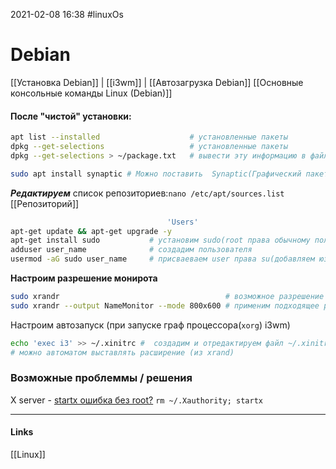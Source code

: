 2021-02-08 16:38
#linuxOs
# Debian
[[Установка Debian]] | [[i3wm]] | [[Автозагрузка Debian]]
[[Основные консольные команды Linux (Debian)]]
#### После "чистой" установки:
```bash
apt list --installed					# установленные пакеты
dpkg --get-selections 					# установленные пакеты
dpkg --get-selections > ~/package.txt   # вывести эту информацию в файл

sudo apt install synaptic # Можно поставить  Synaptic(Графический пакетный менеджер)
```
 ***Редактируем*** список репозиториев:`nano /etc/apt/sources.list` [[Репозиторий]]
 ```bash
 									'Users'
 apt-get update && apt-get upgrade -y
 apt-get install sudo 			# установим sudo(root права обычному пользователю)
 adduser user_name				# создадим пользователя
 usermod -aG sudo user_name  	# присваеваем user права su(добавляем юзера в группу sudo)
 ```
 **Настроим разрешение монирота**
```bash
sudo xrandr										# возможное разрешение 
sudo xrandr --output NameMonitor --mode 800x600 # применим подходящее разрешение 									
```
Настроим автозапуск (при запуске граф процессора(`xorg`) i3wm)
```bash
echo 'exec i3' >> ~/.xinitrc #  создадим и отредактируем файл ~/.xinitrc, записав в него текст “exec i3”
# можно автоматом выставлять расширение (из xrand)
```
### Возможные проблеммы / решения
X server -  [startx ошибка без root?](https://qastack.ru/unix/101930/how-to-run-startx-as-non-root) ```rm ~/.Xauthority; startx```
_____________
#### Links
[[Linux]] 